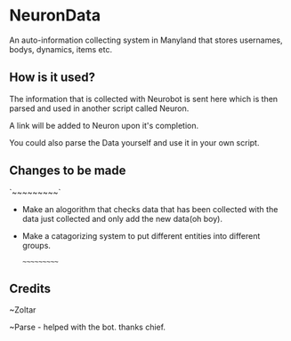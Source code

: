 <h1>NeuronData</h1>

<p>An auto-information collecting system in Manyland that stores usernames, bodys, dynamics, items etc.</p>

<h2>How is it used?</h2>

<p>The information that is collected with Neurobot is sent here which is then parsed and used in another script called Neuron.</p>
<p>A link will be added to Neuron upon it's completion.</p>
<p>You could also parse the Data yourself and use it in your own script.</p>

<h2>Changes to be made</h2>
  <p>`~~~~~~~~~`
    
  * Make an alogorithm that checks data that has been collected with the data just collected and only add the new data(oh boy).
  
  * Make a catagorizing system to put different entities into different groups.
  
    `~~~~~~~~~`</p>

<h2>Credits</h2>

  ~Zoltar
  
  ~Parse - helped with the bot. thanks chief.
